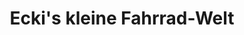 ---
title: "Ecki's kleine Fahrrad-Welt"
url: /braunschweig/eckis-kleine-fahrrad-welt/
shop: Fahrrad
---